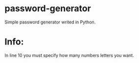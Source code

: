 # password-generator
Simple password generator writed in Python.

# Info:
In line 10 you must specify how many numbers letters you want.

